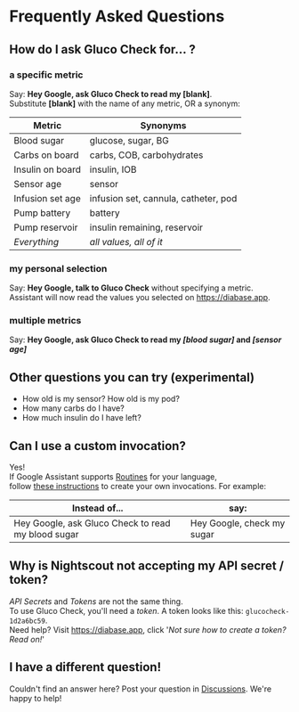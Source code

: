# Frequently Asked Questions

## How do I ask Gluco Check for... ?

###  a specific metric

Say: **Hey Google, ask Gluco Check to read my [blank]**.  
Substitute **[blank]** with the name of any metric, OR a synonym:

| Metric           | Synonyms                             |
| ---------------- | ------------------------------------ |
| Blood sugar      | glucose, sugar, BG                   |
| Carbs on board   | carbs, COB, carbohydrates            |
| Insulin on board | insulin, IOB                         |
| Sensor age       | sensor                               |
| Infusion set age | infusion set, cannula, catheter, pod |
| Pump battery     | battery                              |
| Pump reservoir   | insulin remaining, reservoir         |
| *Everything*     | *all values, all of it*              |

### my personal selection

Say: **Hey Google, talk to Gluco Check** without specifying a metric.  
Assistant will now read the values you selected on https://diabase.app.

### multiple metrics

Say: **Hey Google, ask Gluco Check to read my *[blood sugar]* and *[sensor age]***  

## Other questions you can try (experimental)

* How old is my sensor? How old is my pod?
* How many carbs do I have?
* How much insulin do I have left?

## Can I use a custom invocation?

Yes!  
If Google Assistant supports [Routines](https://support.google.com/googlenest/answer/7029585?co=GENIE.Platform%3DAndroid&hl=en) for your language,  
follow [these instructions](https://diabase.app/assets/routines-setup.mp4) to create your own invocations. For example:

| Instead of...                                      | say:                       |
| -------------------------------------------------- | -------------------------- |
| Hey Google, ask Gluco Check to read my blood sugar | Hey Google, check my sugar |

##  Why is Nightscout not accepting my API secret / token?

*API Secrets* and *Tokens* are not the same thing.  
To use Gluco Check, you'll need a *token*. A token looks like this: `glucocheck-1d2a6bc59`.  
Need help? Visit https://diabase.app, click '*Not sure how to create a token? Read on!*'

## I have a different question!

Couldn't find an answer here? Post your question in [Discussions](https://github.com/nielsmaerten/gluco-check/discussions). We're happy to help!
